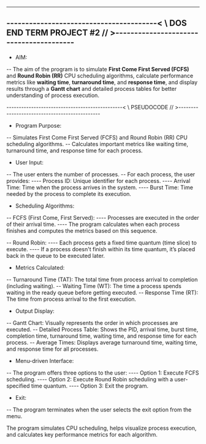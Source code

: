 -----------------------------------------------------------------------------------------------------------------
----------------------------------------< \\ DOS END TERM PROJECT #2 // >----------------------------------------
-----------------------------------------------------------------------------------------------------------------

- AIM:

-- The aim of the program is to simulate **First Come First Served (FCFS)** and **Round Robin (RR)** CPU scheduling algorithms, calculate performance metrics like **waiting time**, **turnaround time**, and **response time**, and display results through a **Gantt chart** and detailed process tables for better understanding of process execution.

-----------------------------------------------< \\ PSEUDOCODE // >----------------------------------------------

- Program Purpose:

-- Simulates First Come First Served (FCFS) and Round Robin (RR) CPU scheduling algorithms.
-- Calculates important metrics like waiting time, turnaround time, and response time for each process.

- User Input:

-- The user enters the number of processes.
-- For each process, the user provides:
---- Process ID: Unique identifier for each process.
---- Arrival Time: Time when the process arrives in the system.
---- Burst Time: Time needed by the process to complete its execution.

- Scheduling Algorithms:

-- FCFS (First Come, First Served):
---- Processes are executed in the order of their arrival time.
---- The program calculates when each process finishes and computes the metrics based on this sequence.

-- Round Robin:
---- Each process gets a fixed time quantum (time slice) to execute.
---- If a process doesn't finish within its time quantum, it’s placed back in the queue to be executed later.

- Metrics Calculated:

-- Turnaround Time (TAT): The total time from process arrival to completion (including waiting).
-- Waiting Time (WT): The time a process spends waiting in the ready queue before getting executed.
-- Response Time (RT): The time from process arrival to the first execution.

- Output Display:

-- Gantt Chart: Visually represents the order in which processes are executed.
-- Detailed Process Table: Shows the PID, arrival time, burst time, completion time, turnaround time, waiting time, and response time for each process.
-- Average Times: Displays average turnaround time, waiting time, and response time for all processes.

- Menu-driven Interface:

-- The program offers three options to the user:
---- Option 1: Execute FCFS scheduling.
---- Option 2: Execute Round Robin scheduling with a user-specified time quantum.
---- Option 3: Exit the program.

- Exit:

-- The program terminates when the user selects the exit option from the menu.

The program simulates CPU scheduling, helps visualize process execution, and calculates key performance metrics for each algorithm.
